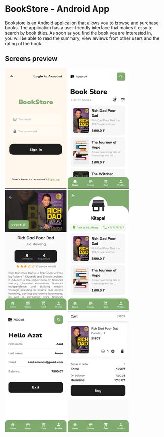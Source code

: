 # BookStore - Android App

Bookstore is an Android application that allows you to browse and purchase books. The application has a user-friendly interface that makes it easy to search by book titles. As soon as you find the book you are interested in, you will be able to read the summary, view reviews from other users and the rating of the book.

Screens preview
---------------
<img src="https://github.com/azikkw/BookStore/blob/main/previews/SignIn.jpg" width="200"> <img src="https://github.com/azikkw/BookStore/blob/main/previews/HomePage.jpg" width="200"> <img src="https://github.com/azikkw/BookStore/blob/main/previews/BookPage.jpg" width="200"> <img src="https://github.com/azikkw/BookStore/blob/main/previews/StorePage.jpg" width="200"> <img src="https://github.com/azikkw/BookStore/blob/main/previews/Profile.jpg" width="200"> <img src="https://github.com/azikkw/BookStore/blob/main/previews/Cart.jpg" width="200">
